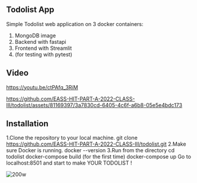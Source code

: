 ## Todolist App

Simple Todolist web application on 3 docker containers: 
1. MongoDB image
2. Backend with fastapi 
3. Frontend with Streamlit
4. (for testing with pytest)

## Video 
https://youtu.be/ctPAfq_3RiM

https://github.com/EASS-HIT-PART-A-2022-CLASS-III/todolist/assets/81169397/3a7830cd-6405-4c6f-a6b8-05e5e4bdc173


## Installation
1.Clone the repository to your local machine.
git clone https://github.com/EASS-HIT-PART-A-2022-CLASS-III/todolist.git
2.Make sure Docker is running.
docker --version
3.Run from the directory
cd todolist
docker-compose build (for the first time)
docker-compose up
Go to localhost:8501 and start to make YOUR TODOLIST ! 

![200w](https://github.com/EASS-HIT-PART-A-2022-CLASS-III/todolist/assets/81169397/7e260e1d-969d-4c2a-8703-07beeb0df4a4)
